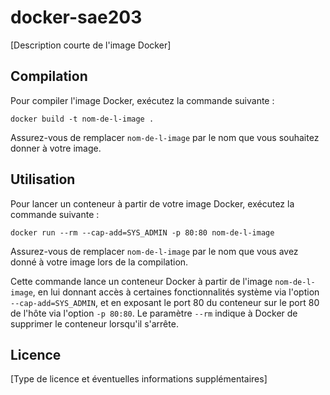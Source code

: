 # docker-sae203

[Description courte de l'image Docker]

## Compilation

Pour compiler l'image Docker, exécutez la commande suivante :

```
docker build -t nom-de-l-image .
```

Assurez-vous de remplacer `nom-de-l-image` par le nom que vous souhaitez donner à votre image.

## Utilisation

Pour lancer un conteneur à partir de votre image Docker, exécutez la commande suivante :

```
docker run --rm --cap-add=SYS_ADMIN -p 80:80 nom-de-l-image
```

Assurez-vous de remplacer `nom-de-l-image` par le nom que vous avez donné à votre image lors de la compilation.

Cette commande lance un conteneur Docker à partir de l'image `nom-de-l-image`, en lui donnant accès à certaines fonctionnalités système via l'option `--cap-add=SYS_ADMIN`, et en exposant le port 80 du conteneur sur le port 80 de l'hôte via l'option `-p 80:80`. Le paramètre `--rm` indique à Docker de supprimer le conteneur lorsqu'il s'arrête.

## Licence

[Type de licence et éventuelles informations supplémentaires]

